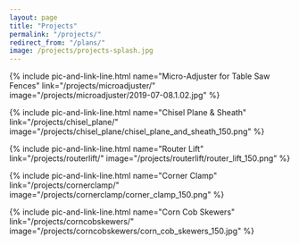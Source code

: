```yaml
---
layout: page
title: "Projects"
permalink: "/projects/"
redirect_from: "/plans/"
image: /projects/projects-splash.jpg
---
```

{% include pic-and-link-line.html
  name="Micro-Adjuster for Table Saw Fences"
  link="/projects/microadjuster/"
  image="/projects/microadjuster/2019-07-08.1.02.jpg" %}

{% include pic-and-link-line.html
  name="Chisel Plane & Sheath"
  link="/projects/chisel_plane/"
  image="/projects/chisel_plane/chisel_plane_and_sheath_150.png" %}

{% include pic-and-link-line.html
  name="Router Lift"
  link="/projects/routerlift/"
  image="/projects/routerlift/router_lift_150.png" %}

{% include pic-and-link-line.html
  name="Corner Clamp"
  link="/projects/cornerclamp/"
  image="/projects/cornerclamp/corner_clamp_150.png" %}

{% include pic-and-link-line.html
  name="Corn Cob Skewers"
  link="/projects/corncobskewers/"
  image="/projects/corncobskewers/corn_cob_skewers_150.jpg" %}

